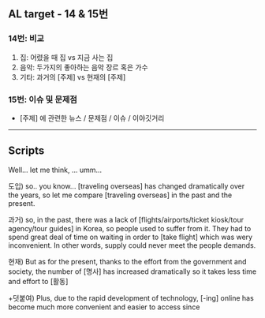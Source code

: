 ## AL target - 14 & 15번
### 14번: 비교
1. 집: 어렸을 때 집 vs 지금 사는 집
2. 음악: 두가지의 좋아하는 음악 장르 혹은 가수
3. 기타: 과거의 [주제] vs 현재의 [주제]

### 15번: 이슈 및 문제점
- [주제] 에 관련한 뉴스 / 문제점 / 이슈 / 이야깃거리

---
## Scripts

Well... let me think, ... umm...

도입) so.. you know... [traveling overseas] has changed dramatically over the years, so let me compare [traveling overseas] in the past and the present.

과거) so, in the past, there was a lack of [flights/airports/ticket kiosk/tour agency/tour guides] in Korea, so people used to suffer from it. They had to spend great deal of time on waiting in order to [take flight] which was wery inconvenient. In other words, supply could never meet the people demands.

현재) But as for the present, thanks to the effort from the government and society, the number of [명사] has increased dramatically so it takes less time and effort to [활동]

+덧붙여) Plus, due to the rapid development of technology, [-ing] online has become much more convenient and easier to access since 